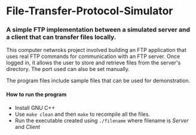 # File-Transfer-Protocol-Simulator
### A simple FTP implementation between a simulated server and a client that can transfer files locally.

This computer netwroks project involved building an FTP application that uses real FTP commands for communication with an FTP server. Once logged in, it allows the user to store and retrieve files from the server's directory. The port used can also be set manually. 

The program files include sample files that can be used for demonstration. 

#### How to run the program 
- Install GNU C++
- Use `make clean` and then `make` to recompile all the files.
- Run the executable created using `./filename` where filename is *Server* and *Client*
